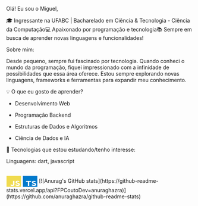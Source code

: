 Olá! Eu sou o Miguel,

🎓 Ingressante na UFABC | Bacharelado em Ciência & Tecnologia - Ciência da Computação💻 Apaixonado por programação e tecnologia📚 Sempre em busca de aprender novas linguagens e funcionalidades!

Sobre mim:

Desde pequeno, sempre fui fascinado por tecnologia. Quando conheci o mundo da programação, fiquei impressionado com a infinidade de possibilidades que essa área oferece. Estou sempre explorando novas linguagens, frameworks e ferramentas para expandir meu conhecimento.

💡 O que eu gosto de aprender?

- Desenvolvimento Web 

- Programação Backend 

- Estruturas de Dados e Algoritmos 

- Ciência de Dados e IA 

🚀 Tecnologias que estou estudando/tenho interesse:

Linguagens: dart, javascript
<div style="display: inline_block"><br>
  <img align="center" alt="FPCoutoDev" height="30" width="40" src="https://raw.githubusercontent.com/devicons/devicon/master/icons/javascript/javascript-plain.svg">
  <img align="center" alt="FPCoutoDev" height="30" width="40" src="https://raw.githubusercontent.com/devicons/devicon/master/icons/typescript/typescript-plain.svg">
  [![Anurag's GitHub stats](https://github-readme-stats.vercel.app/api?FPCoutoDev=anuraghazra)](https://github.com/anuraghazra/github-readme-stats)

